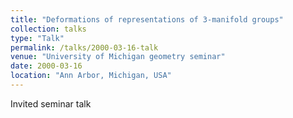 ```yaml
---
title: "Deformations of representations of 3-manifold groups"
collection: talks
type: "Talk"
permalink: /talks/2000-03-16-talk
venue: "University of Michigan geometry seminar"
date: 2000-03-16
location: "Ann Arbor, Michigan, USA"
---
```


Invited seminar talk

